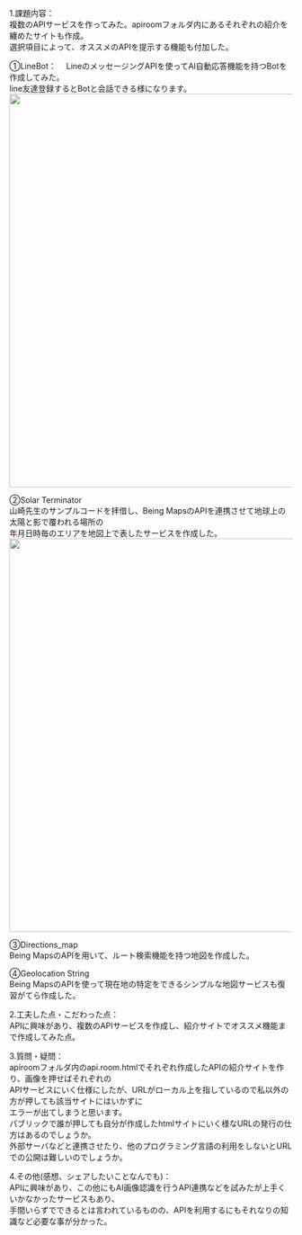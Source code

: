 1.課題内容：<br>
複数のAPIサービスを作ってみた。apiroomフォルダ内にあるそれぞれの紹介を纏めたサイトも作成。<br>
選択項目によって、オススメのAPIを提示する機能も付加した。<br>

①LineBot：　 LineのメッセージングAPIを使ってAI自動応答機能を持つBotを作成してみた。<br>
line友達登録するとBotと会話できる様になります。<br>
<img src="https://user-images.githubusercontent.com/83898574/120897708-811a2100-c662-11eb-9c87-317d0ee5a39f.png" width="700px"><br>

②Solar Terminator<br>
山崎先生のサンプルコードを拝借し、Being MapsのAPIを連携させて地球上の太陽と影で覆われる場所の<br>
年月日時毎のエリアを地図上で表したサービスを作成した。<br>
<img src="https://user-images.githubusercontent.com/83898574/120897749-b888cd80-c662-11eb-8cb8-a26bf16a0515.png" width="700px"><br>

③Directions_map<br>
Being MapsのAPIを用いて、ルート検索機能を持つ地図を作成した。

④Geolocation String<br>
Being MapsのAPIを使って現在地の特定をできるシンプルな地図サービスも復習がてら作成した。<br>

2.工夫した点・こだわった点：<br>
APIに興味があり、複数のAPIサービスを作成し、紹介サイトでオススメ機能まで作成してみた点。<br>

3.質問・疑問：<br>
apiroomフォルダ内のapi.room.htmlでそれぞれ作成したAPIの紹介サイトを作り、画像を押せばそれぞれの<br>
APIサービスにいく仕様にしたが、URLがローカル上を指しているので私以外の方が押しても該当サイトにはいかずに<br>
エラーが出てしまうと思います。<br>
パブリックで誰が押しても自分が作成したhtmlサイトにいく様なURLの発行の仕方はあるのでしょうか。<br>
外部サーバなどと連携させたり、他のプログラミング言語の利用をしないとURLでの公開は難しいのでしょうか。<br>

4.その他(感想、シェアしたいことなんでも)：<br>
APIに興味があり、この他にもAI画像認識を行うAPI連携などを試みたが上手くいかなかったサービスもあり、<br>
手間いらずでできるとは言われているものの、APIを利用するにもそれなりの知識など必要な事が分かった。
